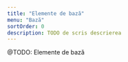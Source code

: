 ```yaml
---
title: "Elemente de bază"
menu: "Bază"
sortOrder: 0
description: TODO de scris descrierea
---
```


@TODO: Elemente de bază
